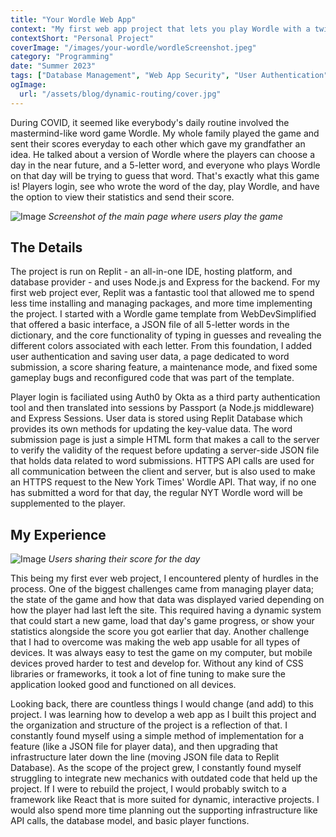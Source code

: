 ```yaml
---
title: "Your Wordle Web App"
context: "My first web app project that lets you play Wordle with a twist. Included database management, API calls, routing, and users."
contextShort: "Personal Project"
coverImage: "/images/your-wordle/wordleScreenshot.jpeg"
category: "Programming"
date: "Summer 2023"
tags: ["Database Management", "Web App Security", "User Authentication", "Routing"]
ogImage:
  url: "/assets/blog/dynamic-routing/cover.jpg"
---
```


During COVID, it seemed like everybody's daily routine involved the mastermind-like word game Wordle. My whole family played the game and sent their scores everyday to each other which gave my grandfather an idea. He talked about a version of Wordle where the players can choose a day in the near future, and a 5-letter word, and everyone who plays Wordle on that day will be trying to guess that word. That's exactly what this game is! Players login, see who wrote the word of the day, play Wordle, and have the option to view their statistics and send their score.

![Image](/images/your-wordle/wordleScreenshot.jpeg "Screenshot of app")
*Screenshot of the main page where users play the game*

## The Details

The project is run on Replit - an all-in-one IDE, hosting platform, and database provider - and uses Node.js and Express for the backend. For my first web project ever, Replit was a fantastic tool that allowed me to spend less time installing and managing packages, and more time implementing the project. I started with a Wordle game template from WebDevSimplified that offered a basic interface, a JSON file of all 5-letter words in the dictionary, and the core functionality of typing in guesses and revealing the different colors associated with each letter. From this foundation, I added user authentication and saving user data, a page dedicated to word submission, a score sharing feature, a maintenance mode, and fixed some gameplay bugs and reconfigured code that was part of the template.

Player login is faciliated using Auth0 by Okta as a third party authentication tool and then translated into sessions by Passport (a Node.js middleware) and Express Sessions. User data is stored using Replit Database which provides its own methods for updating the key-value data. The word submission page is just a simple HTML form that makes a call to the server to verify the validity of the request before updating a server-side JSON file that holds data related to word submissions. HTTPS API calls are used for all communication between the client and server, but is also used to make an HTTPS request to the New York Times' Wordle API. That way, if no one has submitted a word for that day, the regular NYT Wordle word will be supplemented to the player.

## My Experience

![Image](/images/your-wordle/wordle-score-mockup.png "Screenshot of app")
*Users sharing their score for the day*

This being my first ever web project, I encountered plenty of hurdles in the process. One of the biggest challenges came from managing player data; the state of the game and how that data was displayed varied depending on how the player had last left the site. This required having a dynamic system that could start a new game, load that day's game progress, or show your statistics alongside the score you got earlier that day. Another challenge that I had to overcome was making the web app usable for all types of devices. It was always easy to test the game on my computer, but mobile devices proved harder to test and develop for. Without any kind of CSS libraries or frameworks, it took a lot of fine tuning to make sure the application looked good and functioned on all devices.

Looking back, there are countless things I would change (and add) to this project. I was learning how to develop a web app as I built this project and the organization and structure of the project is a reflection of that. I constantly found myself using a simple method of implementation for a feature (like a JSON file for player data), and then upgrading that infrastructure later down the line (moving JSON file data to Replit Database). As the scope of the project grew, I constantly found myself struggling to integrate new mechanics with outdated code that held up the project. If I were to rebuild the project, I would probably switch to a framework like React that is more suited for dynamic, interactive projects. I would also spend more time planning out the supporting infrastructure like API calls, the database model, and basic player functions.